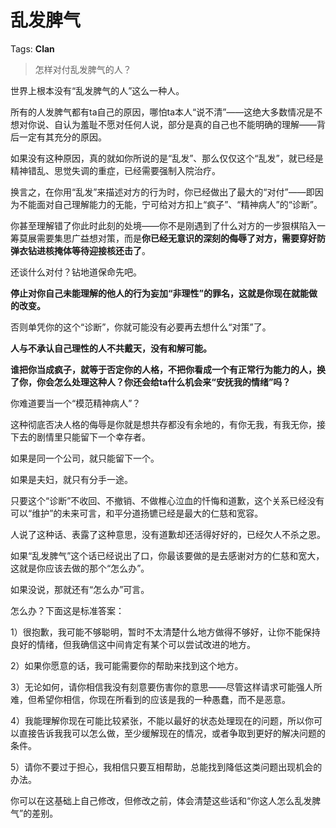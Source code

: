 # 乱发脾气

Tags: **Clan**

> 怎样对付乱发脾气的人？



世界上根本没有“乱发脾气的人”这么一种人。

所有的人发脾气都有ta自己的原因，哪怕ta本人“说不清”——这绝大多数情况是不想对你说、自认为羞耻不愿对任何人说，部分是真的自己也不能明确的理解——背后一定有其充分的原因。

如果没有这种原因，真的就如你所说的是“乱发”、那么仅仅这个“乱发”，就已经是精神错乱、思觉失调的重症，已经需要强制入院治疗。

换言之，在你用“乱发”来描述对方的行为时，你已经做出了最大的“对付”——即因为不能面对自己理解能力的无能，宁可给对方扣上“疯子”、“精神病人”的“诊断”。

你甚至理解错了你此时此刻的处境——你不是刚遇到了什么对方的一步狠棋陷入一筹莫展需要集思广益想对策，而是**你已经无意识的深刻的侮辱了对方，需要穿好防弹衣钻进核掩体等待迎接核还击了**。

还谈什么对付？钻地道保命先吧。

**停止对你自己未能理解的他人的行为妄加“非理性”的罪名，这就是你现在就能做的改变。**

否则单凭你的这个“诊断”，你就可能没有必要再去想什么“对策”了。

**人与不承认自己理性的人不共戴天，没有和解可能。**

**谁把你当成疯子，就等于否定你的人格，不把你看成一个有正常行为能力的人，换了你，你会怎么处理这种人？你还会给ta什么机会来“安抚我的情绪”吗？**

你难道要当一个“模范精神病人”？

这种彻底否决人格的侮辱是你就是想共存都没有余地的，有你无我，有我无你，接下去的剧情里只能留下一个幸存者。

如果是同一个公司，就只能留下一个。

如果是夫妇，就只有分手一途。

只要这个“诊断”不收回、不撤销、不做椎心泣血的忏悔和道歉，这个关系已经没有可以“维护”的未来可言，和平分道扬镳已经是最大的仁慈和宽容。

人说了这种话、表露了这种意思，没有道歉却还活得好好的，已经欠人不杀之恩。

如果“乱发脾气”这个话已经说出了口，你最该要做的是去感谢对方的仁慈和宽大，这就是你应该去做的那个“怎么办”。

如果没说，那就还有“怎么办”可言。

怎么办？下面这是标准答案：

1）很抱歉，我可能不够聪明，暂时不太清楚什么地方做得不够好，让你不能保持良好的情绪，但我确信这中间肯定有某个可以尝试改进的地方。

2）如果你愿意的话，我可能需要你的帮助来找到这个地方。

3）无论如何，请你相信我没有刻意要伤害你的意思——尽管这样请求可能强人所难，但希望你相信，你现在所看到的应该是我的一种愚蠢，而不是恶意。

4）我能理解你现在可能比较紧张，不能以最好的状态处理现在的问题，所以你可以直接告诉我我可以怎么做，至少缓解现在的情况，或者争取到更好的解决问题的条件。

5）请你不要过于担心，我相信只要互相帮助，总能找到降低这类问题出现机会的办法。

你可以在这基础上自己修改，但修改之前，体会清楚这些话和“你这人怎么乱发脾气”的差别。




